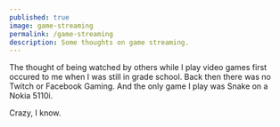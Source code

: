 ```yaml
---
published: true
image: game-streaming
permalink: /game-streaming
description: Some thoughts on game streaming.
---
```

The thought of being watched by others while I play video games first occured to me when I was still in grade school. Back then there was no Twitch or Facebook Gaming. And the only game I play was Snake on a Nokia 5110i.<!--more-->

Crazy, I know.